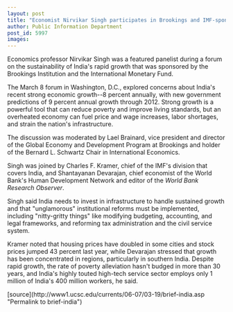 ```yaml
---
layout: post
title: "Economist Nirvikar Singh participates in Brookings and IMF-sponsored panel"
author: Public Information Department
post_id: 5997
images:
---
```


<a name="content" id="content"></a>
<p>
  Economics professor Nirvikar Singh was a featured panelist during a forum on the sustainability of India's rapid growth that was sponsored by the Brookings Institution and the International Monetary Fund.
</p>
<p>
  The March 8 forum in Washington, D.C., explored concerns about India's recent strong economic growth--8 percent annually, with new government predictions of 9 percent annual growth through 2012. Strong growth is a powerful tool that can reduce poverty and improve living standards, but an overheated economy can fuel price and wage increases, labor shortages, and strain the nation's infrastructure.
</p>
<p>
  The discussion was moderated by Lael Brainard, vice president and director of the Global Economy and Development Program at Brookings and holder of the Bernard L. Schwartz Chair in International Economics.
</p>
<p>
  Singh was joined by Charles F. Kramer, chief of the IMF's division that covers India, and Shantayanan Devarajan, chief economist of the World Bank's Human Development Network and editor of the <i>World Bank Research Observer</i>.
</p>
<p>
  Singh said India needs to invest in infrastructure to handle sustained growth and that "unglamorous" institutional reforms must be implemented, including "nitty-gritty things" like modifying budgeting, accounting, and legal frameworks, and reforming tax administration and the civil service system.
</p>
<p>
  Kramer noted that housing prices have doubled in some cities and stock prices jumped 43 percent last year, while Devarajan stressed that growth has been concentrated in regions, particularly in southern India. Despite rapid growth, the rate of poverty alleviation hasn't budged in more than 30 years, and India's highly touted high-tech service sector employs only 1 million of India's 400 million workers, he said.<br>
</p>
[source](http://www1.ucsc.edu/currents/06-07/03-19/brief-india.asp "Permalink to brief-india")
